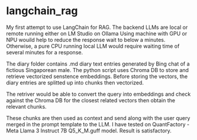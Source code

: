 ﻿# langchain_rag
My first attempt to use LangChain for RAG.
The backend LLMs are local or remote running either on LM Studio on Ollama
Using machine with GPU or NPU wouild help to reduce the response wait to below a minutes.
Otherwise, a pure CPU running local LLM would require waiting time of several minutes for a response.

The diary folder contains .md diary text entries generated by Bing chat of a fictious Singaporean male.
The python script uses Chroma DB to store and retrieve vectorized senstence embeddings. Before storing the
vectors, the diary entries are splitted up into chunks then vectorized.

The retriver would be able to convert the query into embeddings and check against the Chroma DB for the closest
related vectors then obtain the relevant chunks.

These chunks are then used as context and send along with the user query merged in the prompt template to the LLM.
I have tested on QuantFactory - Meta Llama 3 Instruct 7B Q5_K_M.guff model. Result is satisfactory.
